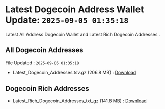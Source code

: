 # Latest Dogecoin Address Wallet Update: `2025-09-05 01:35:18`

Latest All Address Dogecoin Wallet and Latest Rich Dogecoin Addresses .

## All Dogecoin Addresses

File Updated : `2025-09-05 01:35:18`

- Latest_Dogecoin_Addresses.tsv.gz (206.8 MB) : [Download](https://github.com/Pymmdrza/Rich-Address-Wallet/releases/tag/Dogecoin)

## Dogecoin Rich Addresses

- Latest_Rich_Dogecoin_Addresses_txt_gz (141.8 MB) : [Download](https://github.com/Pymmdrza/Rich-Address-Wallet/releases/tag/Dogecoin)
